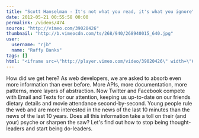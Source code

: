 ```yaml
---
title: "Scott Hanselman - It's not what you read, it's what you ignore"
date: 2012-05-21 00:55:58 00:00
permalink: /videos/474
source: "http://vimeo.com/39020426"
thumbnail: "http://b.vimeocdn.com/ts/268/940/268940015_640.jpg"
user:
  username: "rjb"
  name: "Raffy Banks"
tags: []
html: "<iframe src=\"http://player.vimeo.com/video/39020426\" width=\"640\" height=\"360\" frameborder=\"0\" webkitallowfullscreen mozallowfullscreen allowfullscreen></iframe>"
---
```


How did we get here? As web developers, we are asked to absorb even more information than ever before. More APIs, more documentation, more patterns, more layers of abstraction. Now Twitter and Facebook compete with Email and Texts for our attention, keeping us up-to-date on our friends dietary details and movie attendance second-by-second.
Young people rule the web and are more interested in the news of the last 10 minutes than the news of the last 10 years. Does all this information take a toll on their (and your) psyche or sharpen the saw?
Let's find out how to stop being thought-leaders and start being do-leaders.